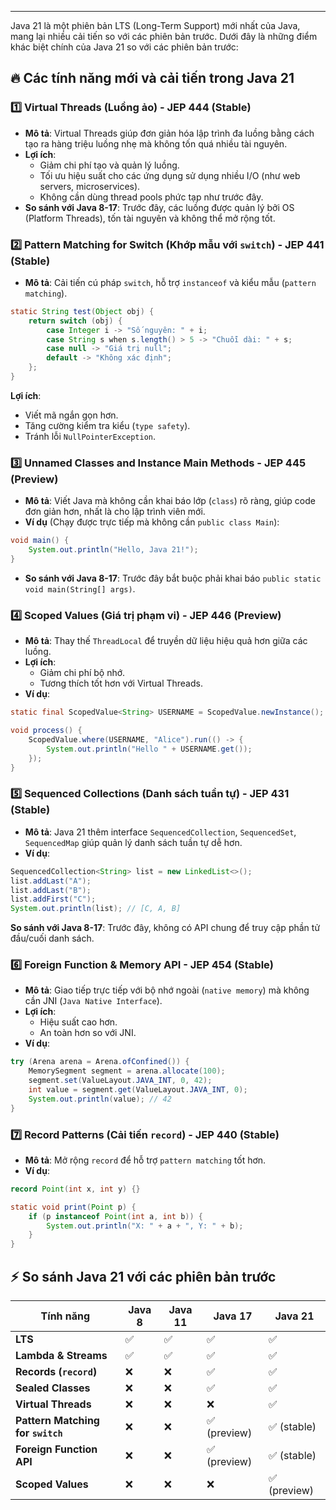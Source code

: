 
---
Java 21 là một phiên bản LTS (Long-Term Support) mới nhất của Java, mang lại nhiều cải tiến so với các phiên bản trước. Dưới đây là những điểm khác biệt chính của Java 21 so với các phiên bản trước:
## 🔥 **Các tính năng mới và cải tiến trong Java 21**

### 1️⃣ **Virtual Threads (Luồng ảo) - JEP 444 (Stable)**

- **Mô tả**: Virtual Threads giúp đơn giản hóa lập trình đa luồng bằng cách tạo ra hàng triệu luồng nhẹ mà không tốn quá nhiều tài nguyên.
- **Lợi ích**:
    - Giảm chi phí tạo và quản lý luồng.
    - Tối ưu hiệu suất cho các ứng dụng sử dụng nhiều I/O (như web servers, microservices).
    - Không cần dùng thread pools phức tạp như trước đây.
- **So sánh với Java 8-17**: Trước đây, các luồng được quản lý bởi OS (Platform Threads), tốn tài nguyên và không thể mở rộng tốt.
### 2️⃣ **Pattern Matching for Switch (Khớp mẫu với `switch`) - JEP 441 (Stable)**

- **Mô tả**: Cải tiến cú pháp `switch`, hỗ trợ `instanceof` và kiểu mẫu (`pattern matching`).
```java
static String test(Object obj) {
    return switch (obj) {
        case Integer i -> "Số nguyên: " + i;
        case String s when s.length() > 5 -> "Chuỗi dài: " + s;
        case null -> "Giá trị null";
        default -> "Không xác định";
    };
}
```
**Lợi ích**:

- Viết mã ngắn gọn hơn.
- Tăng cường kiểm tra kiểu (`type safety`).
- Tránh lỗi `NullPointerException`.

### 3️⃣ **Unnamed Classes and Instance Main Methods - JEP 445 (Preview)**

- **Mô tả**: Viết Java mà không cần khai báo lớp (`class`) rõ ràng, giúp code đơn giản hơn, nhất là cho lập trình viên mới.
- **Ví dụ** (Chạy được trực tiếp mà không cần `public class Main`):
```java
void main() {
    System.out.println("Hello, Java 21!");
}
```
- **So sánh với Java 8-17**: Trước đây bắt buộc phải khai báo `public static void main(String[] args)`.

### 4️⃣ **Scoped Values (Giá trị phạm vi) - JEP 446 (Preview)**

- **Mô tả**: Thay thế `ThreadLocal` để truyền dữ liệu hiệu quả hơn giữa các luồng.
- **Lợi ích**:
    - Giảm chi phí bộ nhớ.
    - Tương thích tốt hơn với Virtual Threads.
- **Ví dụ**:
```java
static final ScopedValue<String> USERNAME = ScopedValue.newInstance();

void process() {
    ScopedValue.where(USERNAME, "Alice").run(() -> {
        System.out.println("Hello " + USERNAME.get());
    });
}
```
### 5️⃣ **Sequenced Collections (Danh sách tuần tự) - JEP 431 (Stable)**

- **Mô tả**: Java 21 thêm interface `SequencedCollection`, `SequencedSet`, `SequencedMap` giúp quản lý danh sách tuần tự dễ hơn.
- **Ví dụ**:
```java
SequencedCollection<String> list = new LinkedList<>();
list.addLast("A");
list.addLast("B");
list.addFirst("C");
System.out.println(list); // [C, A, B]
```
**So sánh với Java 8-17**: Trước đây, không có API chung để truy cập phần tử đầu/cuối danh sách.
### 6️⃣ **Foreign Function & Memory API - JEP 454 (Stable)**

- **Mô tả**: Giao tiếp trực tiếp với bộ nhớ ngoài (`native memory`) mà không cần JNI (`Java Native Interface`).
- **Lợi ích**:
    - Hiệu suất cao hơn.
    - An toàn hơn so với JNI.
- **Ví dụ**:
```java
try (Arena arena = Arena.ofConfined()) {
    MemorySegment segment = arena.allocate(100);
    segment.set(ValueLayout.JAVA_INT, 0, 42);
    int value = segment.get(ValueLayout.JAVA_INT, 0);
    System.out.println(value); // 42
}
```
### 7️⃣ **Record Patterns (Cải tiến `record`) - JEP 440 (Stable)**

- **Mô tả**: Mở rộng `record` để hỗ trợ `pattern matching` tốt hơn.
- **Ví dụ**:
```java
record Point(int x, int y) {}

static void print(Point p) {
    if (p instanceof Point(int a, int b)) {
        System.out.println("X: " + a + ", Y: " + b);
    }
}
```
## ⚡ **So sánh Java 21 với các phiên bản trước**

|Tính năng|Java 8|Java 11|Java 17|Java 21|
|---|---|---|---|---|
|**LTS**|✅|✅|✅|✅|
|**Lambda & Streams**|✅|✅|✅|✅|
|**Records (`record`)**|❌|❌|✅|✅|
|**Sealed Classes**|❌|❌|✅|✅|
|**Virtual Threads**|❌|❌|❌|✅|
|**Pattern Matching for `switch`**|❌|❌|✅ (preview)|✅ (stable)|
|**Foreign Function API**|❌|❌|✅ (preview)|✅ (stable)|
|**Scoped Values**|❌|❌|❌|✅ (preview)|